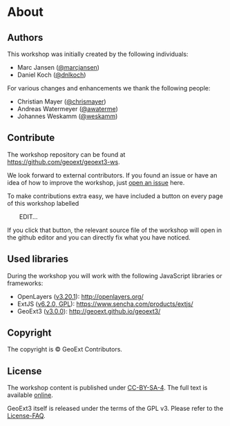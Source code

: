 # About

## Authors

This workshop was initially created by the following individuals:

* Marc Jansen ([@marcjansen](https://github.com/marcjansen))
* Daniel Koch ([@dnlkoch](https://github.com/dnlkoch))

For various changes and enhancements we thank the following people:

* Christian Mayer ([@chrismayer](https://github.com/chrismayer))
* Andreas Watermeyer ([@awaterme](https://github.com/awaterme))
* Johannes Weskamm ([@weskamm](https://github.com/weskamm))

## Contribute

The workshop repository can be found at https://github.com/geoext/geoext3-ws.

We look forward to external contributors. If you found an issue or have an idea
of how to improve the workshop, just
[open an issue](https://github.com/geoext/geoext3-ws/issues) here.

To make contributions extra easy, we have included a button on every page of
this workshop labelled

<span style="margin-left: 2em;"><i class="fa fa-edit"></i> EDIT…</span>

If you click that button, the relevant source file of the workshop will open in
the github editor and you can directly fix what you have noticed.

## Used libraries

During the workshop you will work with the following JavaScript libraries or
frameworks:

* OpenLayers ([v3.20.1](https://github.com/openlayers/openlayers/releases/tag/v3.20.1)): http://openlayers.org/
* ExtJS ([v6.2.0, GPL](https://www.sencha.com/legal/GPL/)): https://www.sencha.com/products/extjs/
* GeoExt3 ([v3.0.0](https://github.com/geoext/geoext3/releases/tag/v3.0.0)): http://geoext.github.io/geoext3/

## Copyright

The copyright is &copy; GeoExt Contributors.

## License

The workshop content is published under [CC-BY-SA-4](https://creativecommons.org/licenses/by-sa/4.0/). The full text is available [online](https://github.com/geoext/geoext3-ws/blob/master/LICENSE.md).

GeoExt3 itself is released under the terms of the GPL v3. Please refer to the
[License-FAQ](https://github.com/geoext/geoext3/blob/master/LICENSE-FAQ.md).
